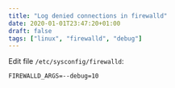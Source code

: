 ```yaml
---
title: "Log denied connections in firewalld"
date: 2020-01-01T23:47:20+01:00
draft: false
tags: ["linux", "firewalld", "debug"]
---
```


Edit file `/etc/sysconfig/firewalld`:
```
FIREWALLD_ARGS=--debug=10
```
